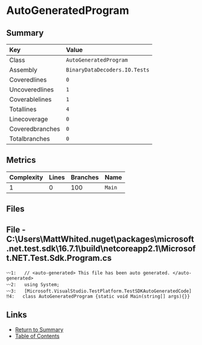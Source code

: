 ﻿# AutoGeneratedProgram

## Summary

| Key             | Value                         |
| :-------------- | :---------------------------- |
| Class           | `AutoGeneratedProgram`        |
| Assembly        | `BinaryDataDecoders.IO.Tests` |
| Coveredlines    | `0`                           |
| Uncoveredlines  | `1`                           |
| Coverablelines  | `1`                           |
| Totallines      | `4`                           |
| Linecoverage    | `0`                           |
| Coveredbranches | `0`                           |
| Totalbranches   | `0`                           |

## Metrics

| Complexity | Lines | Branches | Name    |
| :--------- | :---- | :------- | :------ |
| 1          | 0     | 100      | `Main`  |

## Files

## File - C:\Users\MattWhited\.nuget\packages\microsoft.net.test.sdk\16.7.1\build\netcoreapp2.1\Microsoft.NET.Test.Sdk.Program.cs

```CSharp
〰1:   // <auto-generated> This file has been auto generated. </auto-generated>
〰2:   using System;
〰3:   [Microsoft.VisualStudio.TestPlatform.TestSDKAutoGeneratedCode]
‼4:   class AutoGeneratedProgram {static void Main(string[] args){}}
```

## Links

* [Return to Summary](Summary.md)
* [Table of Contents](../TOC.md)

